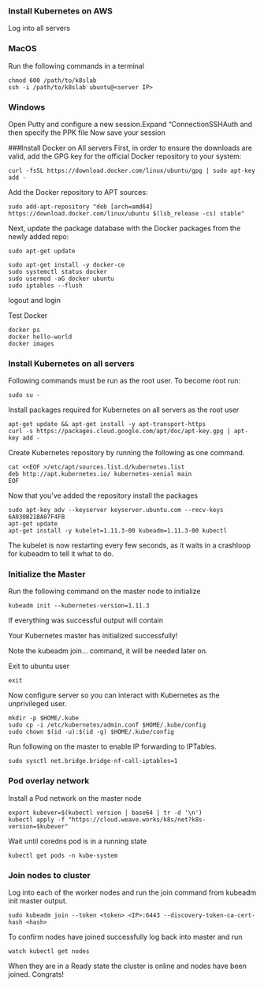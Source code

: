 ### Install Kubernetes on AWS
Log into all servers

### MacOS
Run the following commands in a terminal

```
chmod 600 /path/to/k8slab
ssh -i /path/to/k8slab ubuntu@<server IP>

```

### Windows
Open Putty and configure a new session.Expand “ConnectionSSHAuth and then specify the PPK file
Now save your session

###Install Docker on All servers
First, in order to ensure the downloads are valid, add the GPG key for the official Docker repository to your system:
```
curl -fsSL https://download.docker.com/linux/ubuntu/gpg | sudo apt-key add -
```

Add the Docker repository to APT sources:
```
sudo add-apt-repository "deb [arch=amd64] https://download.docker.com/linux/ubuntu $(lsb_release -cs) stable"
```
Next, update the package database with the Docker packages from the newly added repo:
```
sudo apt-get update

sudo apt-get install -y docker-ce
sudo systemctl status docker
sudo usermod -aG docker ubuntu
sudo iptables --flush
```
logout and login

Test Docker
```
docker ps
docker hello-world
docker images
```
### Install Kubernetes on all servers
Following commands must be run as the root user. To become root run:

```
sudo su -

```

Install packages required for Kubernetes on all servers as the root user

```
apt-get update && apt-get install -y apt-transport-https
curl -s https://packages.cloud.google.com/apt/doc/apt-key.gpg | apt-key add -

```

Create Kubernetes repository by running the following as one command.

```
cat <<EOF >/etc/apt/sources.list.d/kubernetes.list
deb http://apt.kubernetes.io/ kubernetes-xenial main
EOF

```
Now that you've added the repository install the packages

```
sudo apt-key adv --keyserver keyserver.ubuntu.com --recv-keys 6A030B21BA07F4FB
apt-get update
apt-get install -y kubelet=1.11.3-00 kubeadm=1.11.3-00 kubectl

```
The kubelet is now restarting every few seconds, as it waits in a crashloop for kubeadm to tell it what to do.

### Initialize the Master
Run the following command on the master node to initialize

```
kubeadm init --kubernetes-version=1.11.3

```
If everything was successful output will contain

Your Kubernetes master has initialized successfully!

Note the kubeadm join... command, it will be needed later on.

Exit to ubuntu user

```
exit

```
Now configure server so you can interact with Kubernetes as the unprivileged user.

```
mkdir -p $HOME/.kube
sudo cp -i /etc/kubernetes/admin.conf $HOME/.kube/config
sudo chown $(id -u):$(id -g) $HOME/.kube/config
```
Run following on the master to enable IP forwarding to IPTables.

```
sudo sysctl net.bridge.bridge-nf-call-iptables=1

```

### Pod overlay network
Install a Pod network on the master node

```
export kubever=$(kubectl version | base64 | tr -d '\n')
kubectl apply -f "https://cloud.weave.works/k8s/net?k8s-version=$kubever"

```
Wait until coredns pod is in a running state

```
kubectl get pods -n kube-system

```
### Join nodes to cluster
Log into each of the worker nodes and run the join command from kubeadm init master
output.

```
sudo kubeadm join --token <token> <IP>:6443 --discovery-token-ca-cert-hash <hash>
```
To confirm nodes have joined successfully log back into master and run

```
watch kubectl get nodes

```
When they are in a Ready state the cluster is online and nodes have been joined.
Congrats!
